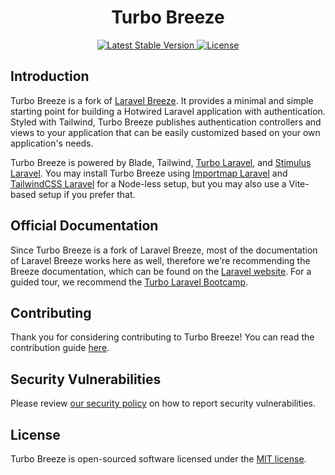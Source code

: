 <h1 align="center">Turbo Breeze</h1>

<p align="center">
    <a href="https://packagist.org/packages/hotwired-laravel/turbo-breeze">
        <img src="https://img.shields.io/packagist/v/hotwired-laravel/turbo-breeze" alt="Latest Stable Version">
    </a>
    <a href="https://packagist.org/packages/hotwired-laravel/turbo-breeze">
        <img src="https://img.shields.io/packagist/l/hotwired-laravel/turbo-breeze" alt="License">
    </a>
</p>

## Introduction

Turbo Breeze is a fork of [Laravel Breeze](https://github.com/laravel/breeze). It provides a minimal and simple starting point for building a Hotwired Laravel application with authentication. Styled with Tailwind, Turbo Breeze publishes authentication controllers and views to your application that can be easily customized based on your own application's needs.

Turbo Breeze is powered by Blade, Tailwind, [Turbo Laravel](https://github.com/hotwired-laravel/turbo-laravel/), and [Stimulus Laravel](https://github.com/hotwired-laravel/stimulus-laravel). You may install Turbo Breeze using [Importmap Laravel](https://github.com/tonysm/importmap-laravel) and [TailwindCSS Laravel](https://github.com/tonysm/tailwindcss-laravel) for a Node-less setup, but you may also use a Vite-based setup if you prefer that.

## Official Documentation

Since Turbo Breeze is a fork of Laravel Breeze, most of the documentation of Laravel Breeze works here as well, therefore we're recommending the Breeze documentation, which can be found on the [Laravel website](https://laravel.com/docs/starter-kits#laravel-breeze). For a guided tour, we recommend the [Turbo Laravel Bootcamp](https://turbo-laravel.com/guides/introduction).

## Contributing

Thank you for considering contributing to Turbo Breeze! You can read the contribution guide [here](.github/CONTRIBUTING.md).

## Security Vulnerabilities

Please review [our security policy](https://github.com/hotwired-laravel/turbo-breeze/security/policy) on how to report security vulnerabilities.

## License

Turbo Breeze is open-sourced software licensed under the [MIT license](LICENSE.md).
